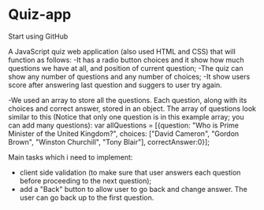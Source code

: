 # Quiz-app
Start using GitHub

A JavaScript quiz web application (also used HTML and CSS) that will function as follows:
-It has a radio button choices and it show how much questions we have at all, and position of current question;
-The quiz can show any number of questions and any number of choices;
-It show users score after answering last question and suggers to user try again.

-We used an array to store all the questions. 
Each question, along with its choices and correct answer, stored in an object.
The array of questions look similar to this 
(Notice that only one question is in this example array; you can add many questions):
var allQuestions = [{question: "Who is Prime Minister of the United Kingdom?", 
                    choices: ["David Cameron", "Gordon Brown", "Winston Churchill", "Tony Blair"], 
                    correctAnswer:0}];

Main tasks which i need to implement:
 - client side validation (to make sure that user answers each question before proceeding to the next question);
 - add a "Back" button to allow user to go back and change answer. The user can go back up to the first question.
